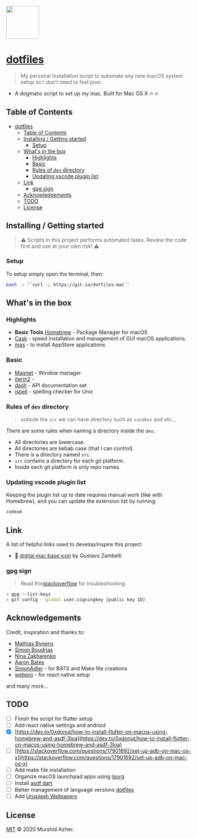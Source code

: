 <img src="https://raw.githubusercontent.com/murshidazher/this-mac/main/docs/logo.jpg" width="90px">

# [dotfiles](https://git.io/dotfiles-mac)

> My personal installation script to automate any new macOS system setup so I don't need to feel poor.

- A dogmatic script to set up my mac. Built for Mac OS X :fire: :fire:

## Table of Contents

- [dotfiles](#dotfiles)
  - [Table of Contents](#table-of-contents)
  - [Installing / Getting started](#installing--getting-started)
    - [Setup](#setup)
  - [What's in the box](#whats-in-the-box)
    - [Highlights](#highlights)
    - [Basic](#basic)
    - [Rules of `dev` directory](#rules-of-dev-directory)
    - [Updating vscode plugin list](#updating-vscode-plugin-list)
  - [Link](#link)
    - [gpg sign](#gpg-sign)
  - [Acknowledgements](#acknowledgements)
  - [TODO](#todo)
  - [License](#license)

## Installing / Getting started

> ⚠️ Scripts in this project performs automated tasks. Review the code first and use at your own risk! ⚠️

### Setup

To setup simply open the terminal, then:

```sh
bash -c "`curl -L https://git.io/dotfiles-mac`"
```

## What's in the box

### Highlights

- **Basic Tools** [Homebrew]() - Package Manager for macOS
- [Cask](https://github.com/Homebrew/homebrew-cask) - speed installation and management of GUI macOS applications.
- [mas](https://github.com/mas-cli/mas) - to install AppStore applications

### Basic

- [Magnet](https://magnet.crowdcafe.com/) - Window manager
- [iterm2]() -
- [dash](https://kapeli.com/dash) - API documentation set
- [ispell](https://www.gnu.org/software/ispell/) - spelling checker for Unix

### Rules of `dev` directory

> outside the `src` we can have directory such as `sandbox` and etc...

There are some rules when naming a directory inside the `dev`;

- All directories are lowercase.
- All directories are kebab case (that I can control).
- There is a directory named `src`.
- `src` contains a directory for each git platform.
- Inside each git platform is only repo names.

### Updating vscode plugin list

Keeping the plugin list up to date requires manual work (like with Homebrew), and you can update the extension list by running:

```sh
codexm
```

## Link

A list of helpful links used to develop/inspire this project

- :burrito: [digital mac base icon](https://dribbble.com/shots/6185043-Pixelado) by Gustavo Zambelli

### gpg sign

> Read this[stackoverflow](https://stackoverflow.com/questions/39494631/gpg-failed-to-sign-the-data-fatal-failed-to-write-commit-object-git-2-10-0) for troubleshooting.

```sh
> gpg --list-keys
> git config --global user.signingkey [public key ID]
```

## Acknowledgements

Credit, inspiration and thanks to:

- [Mathias Bynens](https://github.com/mathiasbynens/dotfiles)
- [Simon Boudrias](https://github.com/SBoudrias/dotfiles)
- [Nina Zakharenko](https://github.com/nnja/new-computer)
- [Aaron Bates](https://github.com/aaronbates/dotfiles)
- [SimonAdler](https://github.com/SimonAdler/dotfiles-1) - for BATS and Make file creations
- [webpro](https://github.com/webpro/dotfiles) - for react native setup

and many more...

## TODO

- [ ] Finish the script for flutter setup
- [ ] Add react native settings and android
- [x] [https://dev.to/0xdonut/how-to-install-flutter-on-macos-using-homebrew-and-asdf-3loa](https://dev.to/0xdonut/how-to-install-flutter-on-macos-using-homebrew-and-asdf-3loa)
- [ ] [https://stackoverflow.com/questions/17901692/set-up-adb-on-mac-os-x](https://stackoverflow.com/questions/17901692/set-up-adb-on-mac-os-x)
- [ ] Add make file installation
- [ ] Organize macOS launchpad apps using [lporg](https://github.com/blacktop/lporg)
- [ ] Install [asdf dart](https://github.com/PatOConnor43/asdf-dart/blob/master/tools/README.md)
- [ ] Better management of language versions [dotfiles](https://github.com/scflode/dotfiles/tree/master/installer/versions)
- [ ] Add [Unsplash Wallpapers](https://apps.apple.com/cn/app/unsplash-wallpapers/id1284863847?l=en&mt=12)

## License

[MIT](https://github.com/murshidazher/this-mac/blob/main/LICENSE) &copy; 2020 Murshid Azher.
